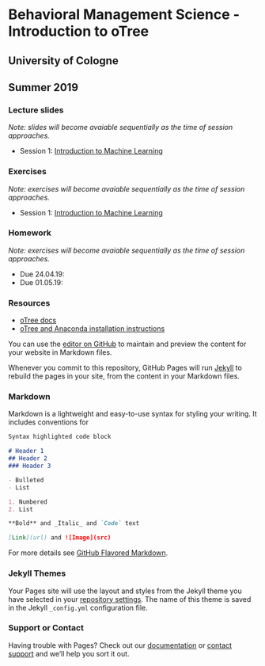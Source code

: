 # Behavioral Management Science - Introduction to oTree
## University of Cologne
## Summer 2019

### Lecture slides
_Note: slides will become avaiable sequentially as the time of session approaches._
- Session 1: [Introduction to Machine Learning](https://raw.githubusercontent.com/jeshan49/eemp2/master/L1.pdf)

### Exercises
_Note: exercises will become avaiable sequentially as the time of session approaches._
- Session 1: [Introduction to Machine Learning](https://raw.githubusercontent.com/jeshan49/eemp2/master/L1.pdf)

### Homework
_Note: exercises will become avaiable sequentially as the time of session approaches._
- Due 24.04.19: 
- Due 01.05.19: 

### Resources
- [oTree docs](https://www-bcf.usc.edu/~gareth/ISL/)
- [oTree and Anaconda installation instructions](https://www-bcf.usc.edu/~gareth/ISL/)


You can use the [editor on GitHub](https://github.com/jeshan49/bms2019/edit/master/index.md) to maintain and preview the content for your website in Markdown files.

Whenever you commit to this repository, GitHub Pages will run [Jekyll](https://jekyllrb.com/) to rebuild the pages in your site, from the content in your Markdown files.

### Markdown

Markdown is a lightweight and easy-to-use syntax for styling your writing. It includes conventions for

```markdown
Syntax highlighted code block

# Header 1
## Header 2
### Header 3

- Bulleted
- List

1. Numbered
2. List

**Bold** and _Italic_ and `Code` text

[Link](url) and ![Image](src)
```

For more details see [GitHub Flavored Markdown](https://guides.github.com/features/mastering-markdown/).

### Jekyll Themes

Your Pages site will use the layout and styles from the Jekyll theme you have selected in your [repository settings](https://github.com/jeshan49/bms2019/settings). The name of this theme is saved in the Jekyll `_config.yml` configuration file.

### Support or Contact

Having trouble with Pages? Check out our [documentation](https://help.github.com/categories/github-pages-basics/) or [contact support](https://github.com/contact) and we’ll help you sort it out.
